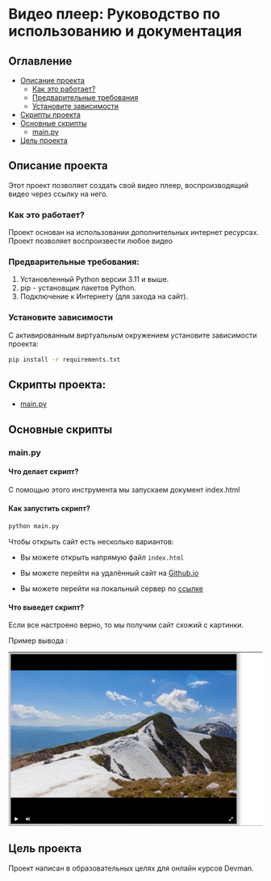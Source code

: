 # Видео плеер: Руководство по использованию и документация

## Оглавление

* [Описание проекта](#описание-проекта)
    * [Как это работает?](#как-это-работает)
    * [Предварительные требования](#предварительные-требования)
    * [Установите зависимости](#установите-зависимости)
* [Скрипты проекта](#cкрипты-проекта)
* [Основные скрипты](#основные-скрипты)
    * [main.py](#mainpy)
* [Цель проекта](#цель-проекта)

## Описание проекта

Этот проект позволяет создать свой видео плеер, воспроизводящий видео через ссылку на него.

### Как это работает?

Проект основан на использовании дополнительных интернет ресурсах. Проект позволяет воспроизвести любое видео

### Предварительные требования:

1. Установленный Python версии 3.11 и выше.
2. pip - установщик пакетов Python.
3. Подключение к Интернету (для захода на сайт).

### Установите зависимости

С активированным виртуальным окружением установите зависимости проекта:

```bash
pip install -r requirements.txt
```

## Скрипты проекта:

* [main.py](#mainpy)

## Основные скрипты

### main.py

#### Что делает скрипт?

С помощью этого инструмента мы запускаем документ index.html

#### Как запустить скрипт?

```bash
python main.py
```

Чтобы открыть сайт есть несколько вариантов:

- Вы можете открыть напрямую файл `index.html`

- Вы можете перейти на удалённый сайт на [Github.io](https://nadyad2011.github.io/video-player/)

- Вы можете перейти на локальный сервер по [ссылке](http://127.0.0.1:5500)

#### Что выведет скрипт?

Если все настроено верно, то мы получим сайт схожий с картинки.

Пример вывода :

![Картинка](img/screen.png)

## Цель проекта

Проект написан в образовательных целях для онлайн курсов Devman.